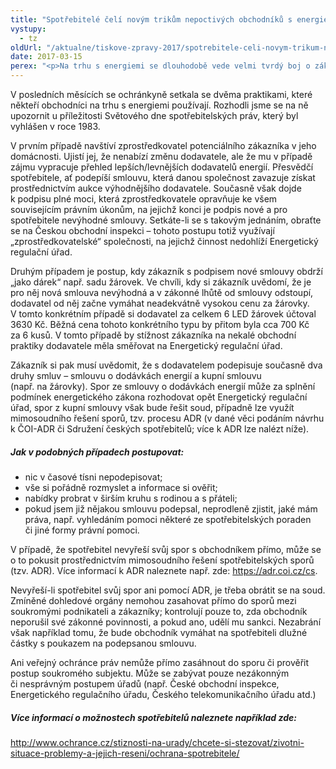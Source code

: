 ```yaml
---
title: "Spotřebitelé čelí novým trikům nepoctivých obchodníků s energiemi"
vystupy:
  - tz
oldUrl: "/aktualne/tiskove-zpravy-2017/spotrebitele-celi-novym-trikum-nepoctivych-obchodniku-s-energiemi"
date: 2017-03-15
perex: "<p>Na trhu s energiemi se dlouhodobě vede velmi tvrdý boj o zákazníka. Toto prostředí také přitahuje společnosti a obchodníky, jejichž jednání se někdy pohybuje na hraně zákona i morálky. Spotřebitel se před těmito praktikami nejlépe ochrání tím, že v časové tísni a bez řádné úvahy nic nepodepíše. A to ani tehdy, tvrdí-li mu obchodník, že jeho podpis je nezávazný. V opačném případě se spotřebitel sice stále může bránit, potřebuje k tomu ovšem dostatek informací a znalost vlastních práv. A musí jednat rychle. </p>"
---
```


<!-- imported from the old website -->

<p>V posledních měsících se ochránkyně setkala se dvěma praktikami, které někteří obchodníci na trhu s energiemi používají. Rozhodli jsme se na ně upozornit u příležitosti Světového dne spotřebitelských práv, který byl vyhlášen v roce 1983. </p> <p>V prvním případě navštíví zprostředkovatel potenciálního zákazníka v jeho domácnosti. Ujistí jej, že nenabízí změnu dodavatele, ale že mu v případě zájmu vypracuje přehled lepších/levnějších dodavatelů energií. Přesvědčí spotřebitele, ať podepíší smlouvu, která danou společnost zavazuje získat prostřednictvím aukce výhodnějšího dodavatele. Současně však dojde k podpisu plné moci, která zprostředkovatele opravňuje ke všem souvisejícím právním úkonům, na jejichž konci je podpis nové a pro spotřebitele nevýhodné smlouvy. Setkáte-li se s takovým jednáním, obraťte se na Českou obchodní inspekci – tohoto postupu totiž využívají „zprostředkovatelské“ společnosti, na jejichž činnost nedohlíží Energetický regulační úřad.  </p> <p>Druhým případem je postup, kdy zákazník s podpisem nové smlouvy obdrží „jako dárek“ např. sadu žárovek. Ve chvíli, kdy si zákazník uvědomí, že je pro něj nová smlouva nevýhodná a v zákonné lhůtě od smlouvy odstoupí, dodavatel od něj začne vymáhat neadekvátně vysokou cenu za žárovky. V tomto konkrétním případě si dodavatel za celkem 6 LED žárovek účtoval 3630 Kč. Běžná cena tohoto konkrétního typu by přitom byla cca 700 Kč za 6 kusů. V tomto případě by stížnost zákazníka na nekalé obchodní praktiky dodavatele měla směřovat na Energetický regulační úřad.</p> <p>Zákazník si pak musí uvědomit, že s dodavatelem podepisuje současně dva druhy smluv – smlouvu o dodávkách energií a kupní smlouvu (např. na žárovky). Spor ze smlouvy o dodávkách energií může za splnění podmínek energetického zákona rozhodovat opět Energetický regulační úřad, spor z kupní smlouvy však bude řešit soud, případně lze využít mimosoudního řešení sporů, tzv. procesu ADR (v dané věci podáním návrhu k ČOI-ADR či Sdružení českých spotřebitelů; více k ADR lze nalézt níže).    </p> <h5>Jak v podobných případech postupovat:</h5> <ul><li>nic v časové tísni nepodepisovat;</li><li>vše si pořádně rozmyslet a informace si ověřit;</li><li>nabídky probrat v širším kruhu s rodinou a s přáteli;</li><li>pokud jsem již nějakou smlouvu podepsal, neprodleně zjistit, jaké mám práva, např. vyhledáním pomoci některé ze spotřebitelských poraden či jiné formy právní pomoci.</li></ul> <p>V případě, že spotřebitel nevyřeší svůj spor s obchodníkem přímo, může se o to pokusit prostřednictvím mimosoudního řešení spotřebitelských sporů (tzv. ADR). Více informací k ADR naleznete např. zde: <a href="https://adr.coi.cz/cs" target="_blank">https://adr.coi.cz/cs</a>.</p> <p>Nevyřeší-li spotřebitel svůj spor ani pomocí ADR, je třeba obrátit se na soud. Zmíněné dohledové orgány nemohou zasahovat přímo do sporů mezi soukromými podnikateli a zákazníky; kontrolují pouze to, zda obchodník neporušil své zákonné povinnosti, a pokud ano, udělí mu sankci. Nezabrání však například tomu, že bude obchodník vymáhat na spotřebiteli dlužné částky s poukazem na podepsanou smlouvu. </p> <p>Ani veřejný ochránce práv nemůže přímo zasáhnout do sporu či prověřit postup soukromého subjektu. Může se zabývat pouze nezákonným či nesprávným postupem úřadů (např. České obchodní inspekce, Energetického regulačního úřadu, Českého telekomunikačního úřadu atd.) </p> <h5>Více informací o možnostech spotřebitelů naleznete například zde:</h5> <p><a href="/stiznosti-na-urady/chcete-si-stezovat/zivotni-situace-problemy-a-jejich-reseni/ochrana-spotrebitele/">http://www.ochrance.cz/stiznosti-na-urady/chcete-si-stezovat/zivotni-situace-problemy-a-jejich-reseni/ochrana-spotrebitele/</a></p>
